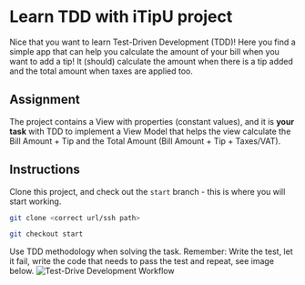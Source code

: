 # Learn TDD with iTipU project

Nice that you want to learn Test-Driven Development (TDD)! Here you find a simple app that can help you calculate the amount of your bill when you want to add a tip! It (should) calculate the amount when there is a tip added and the total amount when taxes are applied too. 

## Assignment
The project contains a View with properties (constant values), and it is **your task** with TDD to implement a View Model that helps the view calculate the Bill Amount + Tip and the Total Amount (Bill Amount + Tip + Taxes/VAT). 

## Instructions

Clone this project, and check out the `start` branch - this is where you will start working.

```bash
git clone <correct url/ssh path>

git checkout start
```

Use TDD methodology when solving the task. Remember: Write the test, let it fail, write the code that needs to pass the test and repeat, see image below.
![Test-Drive Development Workflow](https://www.xeridia.co.uk/sites/default/files/contenidos/blog/test-driven-development.png)
